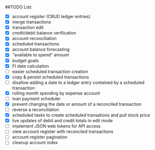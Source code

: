 ##TODO List:

- [x] account register (CRUD ledger entries)
- [x] merge transactions
- [x] transaction edit
- [x] credit/debit balance verification
- [x] account reconciliation
- [x] scheduled transactions
- [x] account balance forecasting
- [x] "available to spend" amount
- [x] budget goals
- [x] FI date calculation
- [ ] easier scheduled transaction creation
- [x] copy & persist scheduled transactions
- [ ] disallow adding a date to a ledger entry contained by a scheduled transaction
- [x] rolling month spending by expense account
- [ ] loan payment scheduler
- [x] prevent changing the date or amount of a reconciled transaction
- [ ] reverse a reconciliation
- [x] scheduled tasks to create scheduled transations and pull stock price
- [x] live updates of debit and credit totals in edit mode
- [ ] implement JSON web tokens for API access
- [ ] view account register with reconciled transactions
- [ ] account register pagination
- [ ] cleanup account index